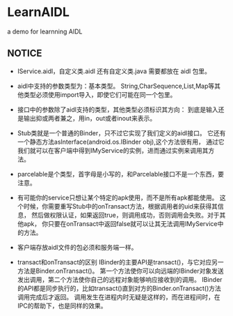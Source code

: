 # LearnAIDL
a demo for learnning AIDL

## NOTICE

- IService.aidl，自定义类.aidl 还有自定义类.java 需要都放在 aidl 包里。
- aidl中支持的参数类型为：基本类型。
  String,CharSequence,List,Map等其他类型必须使用import导入，即使它们可能在同一个包里。

- 接口中的参数除了aidl支持的类型，其他类型必须标识其方向：
  到底是输入还是输出抑或两者兼之，用in，out或者inout来表示。

- Stub类就是一个普通的Binder，只不过它实现了我们定义的aidl接口。
  它还有一个静态方法asInterface(android.os.IBinder obj),这个方法很有用，
  通过它我们就可以在客户端中得到IMyService的实例，进而通过实例来调用其方法。

- parcelable是个类型，首字母是小写的，和Parcelable接口不是一个东西，要注意。

- 有可能你的service只想让某个特定的apk使用，而不是所有apk都能使用。
  这个时候，你需要重写Stub中的onTransact方法，根据调用者的uid来获得其信息，
  然后做权限认证，如果返回true，则调用成功，否则调用会失败。对于其他apk，
  你只要在onTransact中返回false就可以让其无法调用IMyService中的方法。

- 客户端存放aidl文件的包必须和服务端一样。

- transact和onTransact的区别
IBinder的主要API是transact()，与它对应另一方法是Binder.onTransact()。
第一个方法使你可以向远端的IBinder对象发送发出调用，第二个方法使你自己的远程对象能够响应接收到的调用。
IBinder的API都是同步执行的，比如transact()直到对方的Binder.onTransact()方法调用完成后才返回。
调用发生在进程内时无疑是这样的，而在进程间时，在IPC的帮助下，也是同样的效果。
